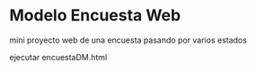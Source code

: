 # Modelo Encuesta Web
mini proyecto web de una encuesta pasando por varios estados

ejecutar encuestaDM.html

